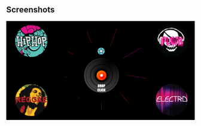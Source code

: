 



## Screenshots
![ScreenShot1](https://github.com/lees569/SeungWhanLee_lees569_WebAdvJS_Fall16/blob/master/HAN:soundcloud/Screenshot%202016-09-14%2018.39.51.png) 
